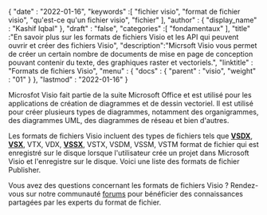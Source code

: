 {
  "date" : "2022-01-16",
  "keywords" :[ "fichier visio", "format de fichier visio", "qu'est-ce qu'un fichier visio", "fichier" ],
  "author" : {
    "display_name" : "Kashif Iqbal"
},
  "draft" : "false",
  "categories" :[ "fondamentaux" ],
  "title" :"En savoir plus sur les formats de fichiers Visio et les API qui peuvent ouvrir et créer des fichiers Visio",
  "description":"Micrsoft Visio vous permet de créer un certain nombre de documents de mise en page de conception pouvant contenir du texte, des graphiques raster et vectoriels.",
  "linktitle" : "Formats de fichiers Visio",
  "menu" : {
    "docs" : {
      "parent" : "visio",
      "weight" : "01"
}
},
  "lastmod" : "2022-01-16"
}

Microsfot Visio fait partie de la suite Microsoft Office et est utilisé pour les applications de création de diagrammes et de dessin vectoriel. Il est utilisé pour créer plusieurs types de diagrammes, notamment des organigrammes, des diagrammes UML, des diagrammes de réseau et bien d'autres.

Les formats de fichiers Visio incluent des types de fichiers tels que **[VSDX](/fr/visio/vsdx/)**, **[VSX](/fr/visio/vsx/)**, VTX, VDX, **[VSSX](/fr/visio/vssx/)**, VSTX, VSDM, VSSM, VSTM format de fichier qui est enregistré sur le disque lorsque l'utilisateur crée un projet dans Microsoft Visio et l'enregistre sur le disque. Voici une liste des formats de fichier Publisher.

Vous avez des questions concernant les formats de fichiers Visio ? Rendez-vous sur notre communauté [forums](https://forum.fileformat.com/c/visio/31) pour bénéficier des connaissances partagées par les experts du format de fichier.

